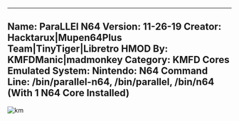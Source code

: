 -----------------------
Name: ParaLLEl N64
Version: 11-26-19
Creator: Hacktarux|Mupen64Plus Team|TinyTiger|Libretro
HMOD By: KMFDManic|madmonkey
Category: KMFD Cores
Emulated System: Nintendo: N64
Command Line: /bin/parallel-n64, /bin/parallel, /bin/n64 (With 1 N64 Core Installed)
-----------------------
![km](https://i.imgur.com/k8C8qrJ.png)
